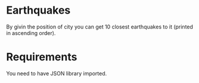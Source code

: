 # Earthquakes

By givin the position of city you can get 10 closest earthquakes to it (printed in ascending order).

# Requirements

You need to have JSON library imported.
